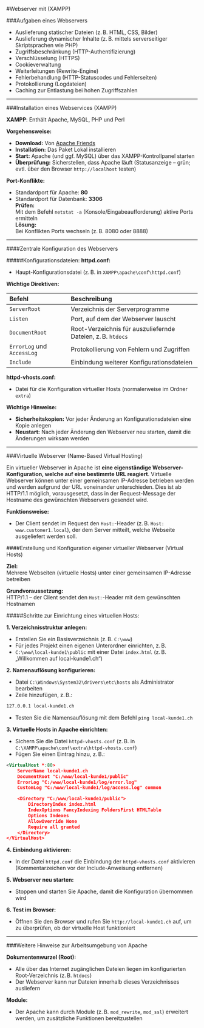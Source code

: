 #Webserver mit (XAMPP)

###Aufgaben eines Webservers
 - Auslieferung statischer Dateien (z. B. HTML, CSS, Bilder)  
- Auslieferung dynamischer Inhalte (z. B. mittels serverseitiger Skriptsprachen wie PHP)  
- Zugriffsbeschränkung (HTTP-Authentifizierung)  
- Verschlüsselung (HTTPS)  
- Cookieverwaltung  
- Weiterleitungen (Rewrite-Engine)  
- Fehlerbehandlung (HTTP-Statuscodes und Fehlerseiten)  
- Protokollierung (Logdateien)  
- Caching zur Entlastung bei hohen Zugriffszahlen

--- 

###Installation eines Webservices (XAMPP)  

**XAMPP**: Enthält Apache, MySQL, PHP und Perl  
 
**Vorgehensweise:**  
- **Download:** Von [Apache Friends](https://www.apachefriends.org/de/index.html)  
- **Installation:** Das Paket Lokal installieren  
- **Start:** Apache (und ggf. MySQL) über das XAMPP-Kontrollpanel starten   
- **Überprüfung:** Sicherstellen, dass Apache läuft (Statusanzeige – grün; evtl. über den Browser `http://localhost` testen)  

**Port-Konflikte:**  
- Standardport für Apache: **80**  
- Standardport für Datenbank: **3306**   
**Prüfen:**  
Mit dem Befehl `netstat -a` (Konsole/Eingabeaufforderung) aktive Ports ermitteln    
**Lösung:**  
Bei Konflikten Ports wechseln (z. B. 8080 oder 8888)  

---

####Zentrale Konfiguration des Webservers

#####Konfigurationsdateien:
**httpd.conf:**  
- Haupt-Konfigurationsdatei (z. B. in `XAMPP\apache\conf\httpd.conf`)

**Wichtige Direktiven:**
  
| **Befehl** | **Beschreibung** |
|:----|:-----|
| `ServerRoot` | Verzeichnis der Serverprogramme |
| `Listen` | Port, auf dem der Webserver lauscht |
| `DocumentRoot` |Root-Verzeichnis für auszuliefernde Dateien, z. B. `htdocs` |
| `ErrorLog` und `AccessLog` | Protokollierung von Fehlern und Zugriffen |
| `Include` | Einbindung weiterer Konfigurationsdateien |

**httpd-vhosts.conf:**  
- Datei für die Konfiguration virtueller Hosts (normalerweise im Ordner `extra`)  

**Wichtige Hinweise:**  
- **Sicherheitskopien:** Vor jeder Änderung an Konfigurationsdateien eine Kopie anlegen  
- **Neustart:** Nach jeder Änderung den Webserver neu starten, damit die Änderungen wirksam werden

---

###Virtuelle Webserver (Name-Based Virtual Hosting)

Ein virtueller Webserver in Apache ist **eine eigenständige Webserver-Konfiguration, welche auf eine bestimmte URL reagiert**. Virtuelle Webserver können unter einer gemeinsamen IP-Adresse betrieben werden und werden aufgrund der URL voneinander unterschieden. Dies ist ab HTTP/1.1 möglich, vorausgesetzt, dass in der Request-Message der Hostname des gewünschten Webservers gesendet wird.

**Funktionsweise:**  
- Der Client sendet im Request den `Host:`-Header (z. B. `Host: www.customer1.local`), der dem Server mitteilt, welche Webseite ausgeliefert werden soll.  


####Erstellung und Konfiguration eigener virtueller Webserver (Virtual Hosts)

**Ziel:**  
Mehrere Webseiten (virtuelle Hosts) unter einer gemeinsamen IP-Adresse betreiben  

**Grundvoraussetzung:**  
HTTP/1.1 – der Client sendet den `Host:`-Header mit dem gewünschten Hostnamen


#####Schritte zur Einrichtung eines virtuellen Hosts:

**1. Verzeichnisstruktur anlegen:**  
- Erstellen Sie ein Basisverzeichnis (z. B. `C:\www`)  
- Für jedes Projekt einen eigenen Unterordner einrichten, z. B.  
- `C:\www\local-kunde1\public` mit einer Datei `index.html` (z. B. „Willkommen auf local-kunde1.ch“)

**2. Namenauflösung konfigurieren:**  
- Datei `C:\Windows\System32\drivers\etc\hosts` als Administrator bearbeiten  
- Zeile hinzufügen, z. B.:  
```apache
127.0.0.1 local-kunde1.ch
```  
- Testen Sie die Namensauflösung mit dem Befehl `ping local-kunde1.ch`  

**3. Virtuelle Hosts in Apache einrichten:**  
- Sichern Sie die Datei `httpd-vhosts.conf` (z. B. in `C:\XAMPP\apache\conf\extra\httpd-vhosts.conf`)  
- Fügen Sie einen Eintrag hinzu, z. B.:  
```xml
<VirtualHost *:80>
    ServerName local-kunde1.ch
    DocumentRoot "C:/www/local-kunde1/public"
    ErrorLog "C:/www/local-kunde1/log/error.log"
    CustomLog "C:/www/local-kunde1/log/access.log" common

    <Directory "C:/www/local-kunde1/public">
        DirectoryIndex index.html
        IndexOptions FancyIndexing FoldersFirst HTMLTable
        Options Indexes
        AllowOverride None
        Require all granted
    </Directory>
</VirtualHost>

```

**4. Einbindung aktivieren:**  
- In der Datei `httpd.conf` die Einbindung der `httpd-vhosts.conf` aktivieren (Kommentarzeichen vor der Include-Anweisung entfernen)

**5. Webserver neu starten:**  
- Stoppen und starten Sie Apache, damit die Konfiguration übernommen wird

**6. Test im Browser:**  
- Öffnen Sie den Browser und rufen Sie `http://local-kunde1.ch` auf, um zu überprüfen, ob der virtuelle Host funktioniert

---

###Weitere Hinweise zur Arbeitsumgebung von Apache

**Dokumentenwurzel (Root):**  
- Alle über das Internet zugänglichen Dateien liegen im konfigurierten Root-Verzeichnis (z. B. `htdocs`)  
- Der Webserver kann nur Dateien innerhalb dieses Verzeichnisses ausliefern  

**Module:**  
- Der Apache kann durch Module (z. B. `mod_rewrite`, `mod_ssl`) erweitert werden, um zusätzliche Funktionen bereitzustellen  

